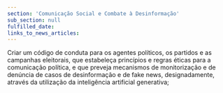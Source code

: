```yaml
---
section: 'Comunicação Social e Combate à Desinformação'
sub_section: null
fulfilled_date:
links_to_news_articles:
---
```


Criar um código de conduta para os agentes políticos, os partidos e as campanhas eleitorais, que estabeleça princípios e regras éticas para a comunicação política, e que preveja mecanismos de monitorização e de denúncia de casos de desinformação e de fake news, designadamente, através da utilização da inteligência artificial generativa;